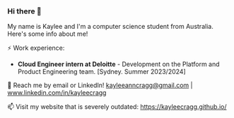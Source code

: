 ### Hi there 👋


My name is Kaylee and I'm a computer science student from Australia. Here's some info about me!

⚡ Work experience: <br>
- **Cloud Engineer intern at Deloitte** - Development on the Platform and Product Engineering team. [Sydney. Summer 2023/2024]

💬 Reach me by email or LinkedIn! kayleeanncragg@gmail.com | www.linkedin.com/in/kayleecragg

📫 Visit my website that is severely outdated: https://kayleecragg.github.io/
<!--
**kayleecragg/kayleecragg** is a ✨ _special_ ✨ repository because its `README.md` (this file) appears on your GitHub profile.

Here are some ideas to get you started:

- 🔭 I’m currently working on ...
- 🌱 I’m currently learning ...
- 👯 I’m looking to collaborate on ...
- 🤔 I’m looking for help with ...
- 💬 Ask me about ...
- 📫 How to reach me: ...
- 😄 Pronouns: ...
- ⚡ Fun fact: ...
-->

